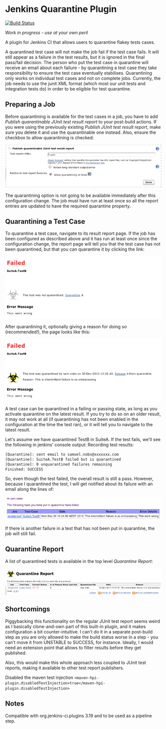 Jenkins Quarantine Plugin
=========================

[![Build Status](http://buildhive.cloudbees.com/job/samsta/job/quarantine/badge/icon)](https://buildhive.cloudbees.com/job/samsta/job/quarantine/)

*Work in progress - use at your own peril*

A plugin for Jenkins CI that allows users to quarantine flakey tests cases.

A quarantined test case will not make the job fail if the test case fails. It will still appear as a failure in the test results, but it is ignored in the final pass/fail decision. The person who put the test case in quarantine will receive an email about each failure - by quarantining a test case they take responsibility to ensure the test case eventually stabilises. Quarantining only works on individual test cases and not on complete jobs. Currently, the job needs to use the junit XML format (which most our unit tests and integration tests do) in order to be eligible for test quarantine.

Preparing a Job
---------------

Before quarantining is available for the test cases in a job, you have to add *Publish quarantinable JUnit test result report* to your post-build actions. If you were using the previously existing *Publish JUnit test result report*, make sure you delete it and use the quarantinable one instead. Also, ensure the checkbox to allow quarantining is checked:

![Quarantine Configuration](doc/images/config1.png)

The quarantining option is not going to be available immediately after this configuration change. The job must have run at least once so all the report entries are updated to have the required quarantine property.

Quarantining a Test Case
------------------------

To quarantine a test case, navigate to its result report page. If the job has been configured as described above and it has run at least once since the configuration change, the report page will tell you that the test case has not been quarantined, but that you can quarantine it by clicking the link:

![Unquarantined Failure](doc/images/failure1.png)

After quarantining it, optionally giving a reason for doing so (recommended!), the page looks like this:

![Quarantined Failure](doc/images/quarantined1.png)

A test case can be quarantined in a failing or passing state, as long as you activate quarantine on the latest result. If you try to do so on an older result, it may not work at all (if quarantining has not been enabled in the configuration at the time the test ran), or it will tell you to navigate to the latest result.

Let's assume we have quarantined TestB in SuiteA. If the test fails, we'll see the following in jenkins' console output:
Recording test results:
 
    [Quarantine]: sent email to samuel.nobs@xxxxxxx.com
    [Quarantine]: SuiteA.TestB failed but is quarantined
    [Quarantine]: 0 unquarantined failures remaining
    Finished: SUCCESS
 
So, even though the test failed, the overall result is still a pass. However, because I quarantined the test, I will get notified about its failure with an email along the lines of:

![Failure Email](doc/images/mail1.png)

If there is another failure in a test that has not been put in quarantine, the job will still fail.

Quarantine Report
-----------------

A list of quarantined tests is available in the top level *Quarantine Report*:

![Quarantine Report](doc/images/report1.png)

Shortcomings
------------

Piggybacking this functionality on the regular JUnit test report seems weird as I basically clone-and-own part of this built-in plugin, and it makes configuration a bit counter-intuitive. I can't do it in a separate post-build step as you are only allowed to make the build status worse in a step - you can't move it from UNSTABLE to SUCCESS, for instance. Ideally, I would need an extension point that allows to filter results before they get published.

Also, this would make this whole approach less coupled to JUnit test reports, making it available to other test report publishers.

Disabled the maven test injection `<maven-hpi-plugin.disabledTestInjection>true</maven-hpi-plugin.disabledTestInjection>`


Notes
-----

Compatible with org.jenkins-ci.plugins 3.19 and to be used as a pipeline step.
